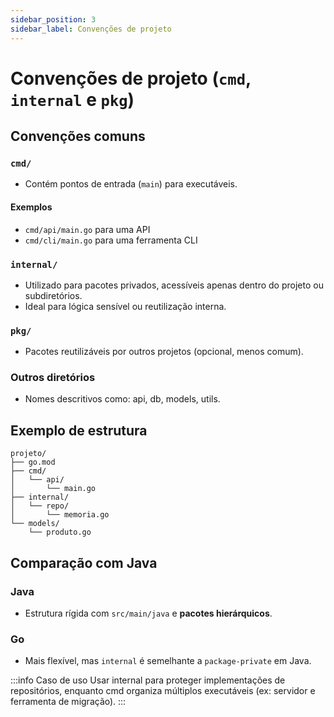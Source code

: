 ```yaml
---
sidebar_position: 3
sidebar_label: Convenções de projeto
---
```


# Convenções de projeto (`cmd`, `internal` e `pkg`)

## Convenções comuns

### `cmd/`

- Contém pontos de entrada (`main`) para executáveis.

#### Exemplos

- `cmd/api/main.go` para uma API
- `cmd/cli/main.go` para uma ferramenta CLI

### `internal/`

- Utilizado para pacotes privados, acessíveis apenas dentro do projeto ou subdiretórios.
- Ideal para lógica sensível ou reutilização interna.

### `pkg/`

- Pacotes reutilizáveis por outros projetos (opcional, menos comum).

### Outros diretórios

- Nomes descritivos como: api, db, models, utils.

## Exemplo de estrutura

```dirtree
projeto/
├── go.mod
├── cmd/
│   └── api/
│       └── main.go
├── internal/
│   └── repo/
│       └── memoria.go
└── models/
    └── produto.go
```

## Comparação com Java

### Java

- Estrutura rígida com `src/main/java` e **pacotes hierárquicos**.

### Go

- Mais flexível, mas `internal` é semelhante a `package-private` em Java.

:::info Caso de uso
Usar internal para proteger implementações de repositórios, enquanto cmd organiza múltiplos executáveis (ex: servidor e ferramenta de migração).
:::
